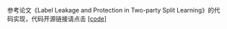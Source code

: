 参考论文《Label Leakage and Protection in Two-party Split Learning》的代码实现，代码开源链接请点击 [[code]](https://github.com/bytedance/fedlearner/tree/master/example/privacy/label_protection)
